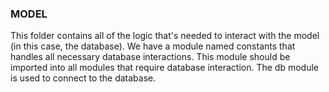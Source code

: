 ### MODEL
This folder contains all of the logic that's needed to interact with the model (in this case, the database). We have a module named constants that handles all necessary database interactions. This module should be imported into all modules that require database interaction. The db module is used to connect to the database.
